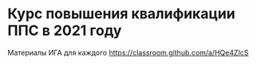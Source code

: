 # Курс повышения квалификации ППС в 2021 году

Материалы ИГА для каждого https://classroom.github.com/a/HQe4ZIcS
